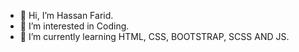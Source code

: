 - 👋 Hi, I’m Hassan Farid.
- 👀 I’m interested in Coding.
- 🌱 I’m currently learning HTML, CSS, BOOTSTRAP, SCSS AND JS.


<!---
HassanFarid5266/HassanFarid5266 is a ✨ special ✨ repository because its `README.md` (this file) appears on your GitHub profile.
You can click the Preview link to take a look at your changes.
--->
